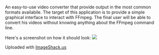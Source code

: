 An easy-to-use video converter that provide output in the most common formats availabile. The target of this application is to provide a simple graphical interface to interact with FFmpeg. The final user will be able to convert his videos without knowing anything about the FFmpeg command line.

Here's a screenshot on how it should look:
<a href='http://imageshack.us/photo/my-images/268/jffscreenshot.png/' title='ImageShack - Image And Video Hosting'><img src='http://img268.imageshack.us/img268/2914/jffscreenshot.png' border='0' /></a>

Uploaded with <a href='http://imageshack.us'>ImageShack.us</a>